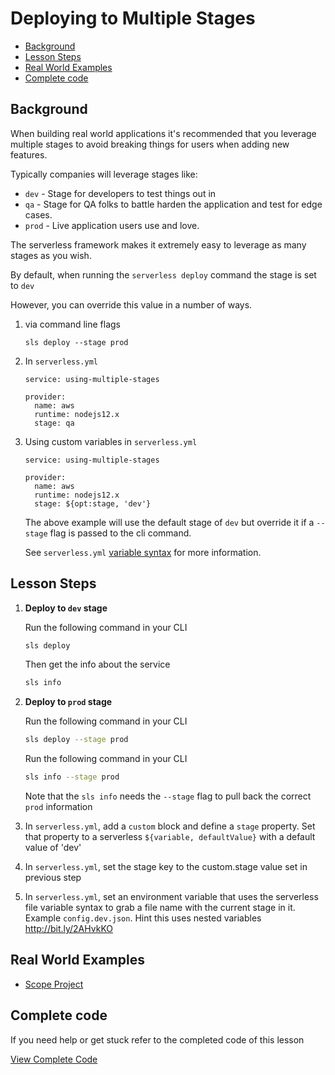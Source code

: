 # Deploying to Multiple Stages

- [Background](#background)
- [Lesson Steps](#lesson-steps)
- [Real World Examples](#real-world-examples)
- [Complete code](#complete-code)

## Background

When building real world applications it's recommended that you leverage multiple stages to avoid breaking things for users when adding new features.

Typically companies will leverage stages like:

- `dev` -  Stage for developers to test things out in
- `qa` - Stage for QA folks to battle harden the application and test for edge cases.
- `prod` - Live application users use and love.

The serverless framework makes it extremely easy to leverage as many stages as you wish.

By default, when running the `serverless deploy` command the stage is set to `dev`

However, you can override this value in a number of ways.

1. via command line flags

    ```
    sls deploy --stage prod
    ```

2. In `serverless.yml`

    ```
    service: using-multiple-stages

    provider:
      name: aws
      runtime: nodejs12.x
      stage: qa
    ```

3. Using custom variables in `serverless.yml`

    ```
    service: using-multiple-stages

    provider:
      name: aws
      runtime: nodejs12.x
      stage: ${opt:stage, 'dev'}
    ```

    The above example will use the default stage of `dev` but override it if a `--stage` flag is passed to the cli command.

    See `serverless.yml` [variable syntax](http://bit.ly/2zw4DM9) for more information.

## Lesson Steps

1. **Deploy to `dev` stage**

    Run the following command in your CLI
    ```bash
    sls deploy
    ```

    Then get the info about the service
    ```bash
    sls info
    ```

2. **Deploy to `prod` stage**

    Run the following command in your CLI
    ```bash
    sls deploy --stage prod
    ```

    Run the following command in your CLI
    ```bash
    sls info --stage prod
    ```

    Note that the `sls info` needs the `--stage` flag to pull back the correct `prod` information

3. In `serverless.yml`, add a `custom` block and define a `stage` property. Set that property to a serverless `${variable, defaultValue}` with a default value of 'dev'

4. In `serverless.yml`, set the stage key to the custom.stage value set in previous step

5. In `serverless.yml`, set an environment variable that uses the serverless file variable syntax to grab a file name with the current stage in it. Example `config.dev.json`. Hint this uses nested variables http://bit.ly/2AHvkKO


## Real World Examples

- [Scope Project](https://github.com/serverless/scope/tree/master/backend)





## Complete code

If you need help or get stuck refer to the completed code of this lesson

[View Complete Code](https://github.com/DavidWells/serverless-workshop/tree/master/lessons-code-complete/core-concepts/8-using-multiple-stages)
